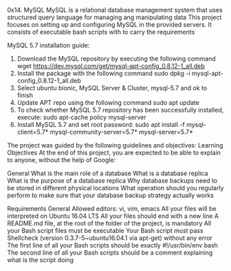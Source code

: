 0x14. MySQL
MySQL is a relational database management system that uses structured query language for managing ang manipulating data
This project focuses on setting up and configuring MySQL in the provided servers.
It consists of executable bash scripts with to carry the requirements

MySQL 5.7 installation guide:
1. Download the MySQL repository by executing the following command
wget https://dev.mysql.com/get/mysql-apt-config_0.8.12-1_all.deb
2. Install the package with the following command
sudo dpkg -i mysql-apt-config_0.8.12-1_all.deb
3. Select ubuntu bionic, MySQL Server & Cluster,  mysql-5.7 and ok to finish
4. Update APT repo using the following command
sudo apt update
5. To check whether MySQL 5.7 repository has been successfully installed, execute:
sudo apt-cache policy mysql-server
6. Install MySQL 5.7 and set root password:
sudo apt install -f mysql-client=5.7* mysql-community-server=5.7* mysql-server=5.7*


The project was guided by the following guidelines and objectives:
Learning Objectives
At the end of this project, you are expected to be able to explain to anyone, without the help of Google:

General
What is the main role of a database
What is a database replica
What is the purpose of a database replica
Why database backups need to be stored in different physical locations
What operation should you regularly perform to make sure that your database backup strategy actually works

Requirements
General
Allowed editors: vi, vim, emacs
All your files will be interpreted on Ubuntu 16.04 LTS
All your files should end with a new line
A README.md file, at the root of the folder of the project, is mandatory
All your Bash script files must be executable
Your Bash script must pass Shellcheck (version 0.3.7-5~ubuntu16.04.1 via apt-get) without any error
The first line of all your Bash scripts should be exactly #!/usr/bin/env bash
The second line of all your Bash scripts should be a comment explaining what is the script doing
